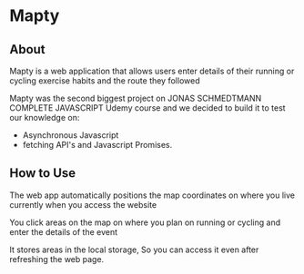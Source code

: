 # Mapty

## About

<p> Mapty is a web application that allows users enter details of their running or cycling exercise habits and the route they followed  </p>

<p> Mapty was the second biggest project on JONAS SCHMEDTMANN COMPLETE JAVASCRIPT
<a src="https://www.udemy.com/course/the-complete-javascript-course/">Udemy course</a>
and we decided to build it to test our knowledge on: </p>
<ul> 
<li> Asynchronous Javascript </li>
<li> fetching API's and Javascript Promises. </li>
</ul>

## How to Use

<p> The web app automatically positions the map coordinates on where you live currently when you access the website </p>
<p> You click areas on the map on where you plan on running or cycling and enter the details of the event </p>
<p> It stores areas in the local storage, So you can access it even after refreshing the web page. 
</p>
